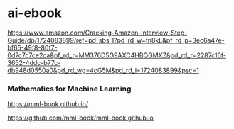 # ai-ebook

https://www.amazon.com/Cracking-Amazon-Interview-Step-Guide/dp/1724083899/ref=pd_sbs_1?pd_rd_w=tn8kL&pf_rd_p=3ec6a47e-bf65-49f8-80f7-0d7c7c7ce2ca&pf_rd_r=MM376D5G9AXC4HBQGMXZ&pd_rd_r=2287c16f-3652-4ddc-b77c-db948d0550a0&pd_rd_wg=4cG5M&pd_rd_i=1724083899&psc=1


###  Mathematics for Machine Learning

https://mml-book.github.io/

https://github.com/mml-book/mml-book.github.io
